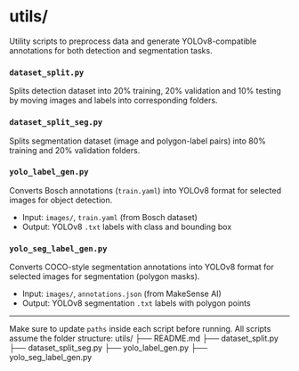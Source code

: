# utils/

Utility scripts to preprocess data and generate YOLOv8-compatible annotations for both detection and segmentation tasks.

### `dataset_split.py`
Splits detection dataset into 20% training, 20% validation and 10% testing by moving images and labels into corresponding folders.

### `dataset_split_seg.py`
Splits segmentation dataset (image and polygon-label pairs) into 80% training and 20% validation folders.

### `yolo_label_gen.py`
Converts Bosch annotations (`train.yaml`) into YOLOv8 format for selected images for object detection.
- Input: `images/`, `train.yaml` (from Bosch dataset)
- Output: YOLOv8 `.txt` labels with class and bounding box

### `yolo_seg_label_gen.py`
Converts COCO-style segmentation annotations into YOLOv8 format for selected images for segmentation (polygon masks).
- Input: `images/`, `annotations.json` (from MakeSense AI)
- Output: YOLOv8 segmentation `.txt` labels with polygon points

---

Make sure to update `paths` inside each script before running. 
All scripts assume the folder structure:
utils/
├── README.md
├── dataset_split.py
├── dataset_split_seg.py
├── yolo_label_gen.py
├── yolo_seg_label_gen.py

